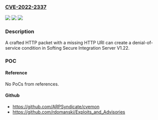 ### [CVE-2022-2337](https://cve.mitre.org/cgi-bin/cvename.cgi?name=CVE-2022-2337)
![](https://img.shields.io/static/v1?label=Product&message=Secure%20Integration%20Server&color=blue)
![](https://img.shields.io/static/v1?label=Version&message=V1.22%20&color=brightgreen)
![](https://img.shields.io/static/v1?label=Vulnerability&message=CWE-476%3A%20NULL%20Pointer%20Dereference&color=brightgreen)

### Description

A crafted HTTP packet with a missing HTTP URI can create a denial-of-service condition in Softing Secure Integration Server V1.22.

### POC

#### Reference
No PoCs from references.

#### Github
- https://github.com/ARPSyndicate/cvemon
- https://github.com/rdomanski/Exploits_and_Advisories

